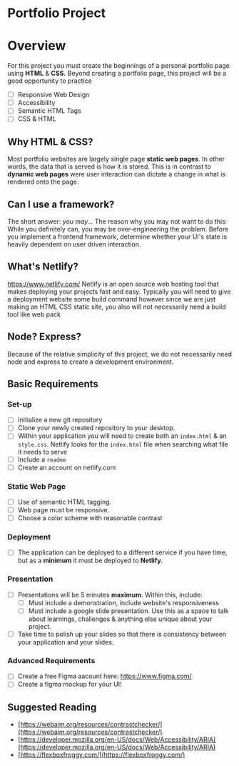 # Portfolio Project

# Overview

For this project you must create the beginnings of a personal portfolio page using **HTML** & **CSS.** Beyond creating a portfolio page, this project will be a good opportunity to practice

- [ ]  Responsive Web Design
- [ ]  Accessibility
- [ ]  Semantic HTML Tags
- [ ]  CSS & HTML

## Why HTML & CSS?

Most portfolio websites are largely single page **static web pages**. In other words, the data that is served is how it is stored. This is in contrast to **dynamic web pages** were user interaction can dictate a change in what is rendered onto the page. 

## Can I use a framework?

The short answer: *you may...*
The reason why you may not want to do this: While you definitely can, you may be over-engineering the problem. Before you implement a frontend framework, determine whether your UI's state is heavily dependent on user driven interaction.

## What's Netlify?
https://www.netlify.com/
Netlify is an open source web hosting tool that makes deploying your projects fast and easy. Typically you will need to give a deployment website some build command however since we are just making an HTML CSS static site, you also will not necessarily need a build tool like web pack

## Node? Express?

Because of the relative simplicity of this project, we do not necessarily need node and express to create a development environment. 

## Basic Requirements

### Set-up

- [ ]  Initialize a new git repository
- [ ]  Clone your newly created repository to your desktop.
- [ ]  Within your application you will need to create both an `index.html` & an `style.css`. Netlify looks for the `index.html` file when searching what file it needs to serve
- [ ]  Include a `readme`
- [ ]  Create an account on netlify.com

### Static Web Page

- [ ]  Use of semantic HTML tagging.
- [ ]  Web page must be responsive.
- [ ]  Choose a color scheme with reasonable contrast

### Deployment

- [ ]  The application can be deployed to a different service if you have time, but as a **minimum** it must be deployed to **Netlify.**

### Presentation

- [ ]  Presentations will be 5 minutes **maximum**. Within this, include:
    - [ ]  Must include a demonstration, include website's responsiveness
    - [ ]  Must include a google slide presentation. Use this as a space to talk about learnings, challenges & anything else unique about your project.
- [ ]  Take time to polish up your slides so that there is consistency between your application and your slides.

### Advanced Requirements
- [ ]  Create a free Figma aacount here: https://www.figma.com/
- [ ]  Create a figma mockup for your UI!

## Suggested Reading

- [https://webaim.org/resources/contrastchecker/](https://webaim.org/resources/contrastchecker/)
- [https://developer.mozilla.org/en-US/docs/Web/Accessibility/ARIA](https://developer.mozilla.org/en-US/docs/Web/Accessibility/ARIA)
- [https://flexboxfroggy.com/](https://flexboxfroggy.com/)
